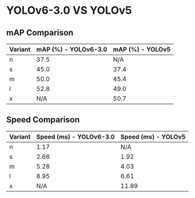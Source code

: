---
---

# YOLOv6-3.0 VS YOLOv5

## mAP Comparison

| Variant | mAP (%) - YOLOv6-3.0 | mAP (%) - YOLOv5 |
| ------- | -------------------- | ---------------- |
| n       | 37.5                 | N/A              |
| s       | 45.0                 | 37.4             |
| m       | 50.0                 | 45.4             |
| l       | 52.8                 | 49.0             |
| x       | N/A                  | 50.7             |

## Speed Comparison

| Variant | Speed (ms) - YOLOv6-3.0 | Speed (ms) - YOLOv5 |
| ------- | ----------------------- | ------------------- |
| n       | 1.17                    | N/A                 |
| s       | 2.66                    | 1.92                |
| m       | 5.28                    | 4.03                |
| l       | 8.95                    | 6.61                |
| x       | N/A                     | 11.89               |
